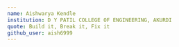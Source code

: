 ```yaml
---
name: Aishwarya Kendle
institution: D Y PATIL COLLEGE OF ENGINEERING, AKURDI
quote: Build it, Break it, Fix it
github_user: aish6999
---
```

